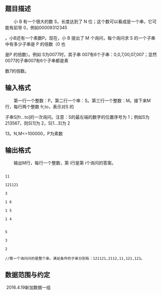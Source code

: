 ## 题目描述

<p>　　小 B 有一个很大的数 S，长度达到了 N 位；这个数可以看成是一个串，它可能有前导 0，例如00009312345<br>
  。小B还有一个素数P。现在，小 B 提出了 M 个询问，每个询问求 S 的一个子串中有多少子串是 P 的倍数（0 也<br>
  是P 的倍数）。例如 S为0077时，其子串 007有6个子串：0,0,7,00,07,007；显然0077的子串007有6个子串都是素<br>
  数7的倍数。</p>

## 输入格式

<p>　　第一行一个整数：P。第二行一个串：S。第三行一个整数：M。接下来M行，每行两个整数 fr,to，表示对S 的<br>
  子串S[fr…to]的一次询问。注意：S的最左端的数字的位置序号为 1；例如S为213567，则S[1]为 2，S[1…3]为 2<br>
  13。N,M<=100000，P为素数</p>

## 输出格式

<p>　　输出M行，每行一个整数，第 i行是第 i个询问的答案。</p>

```input1
11
121121
3
1 6
1 5
1 4
```
```output1
5
3
2
//第一个询问问的是整个串，满足条件的子串分别有：121121,2112,11,121,121。
```
## 数据范围与约定

<p> 2016.4.19新加数据一组</p>

